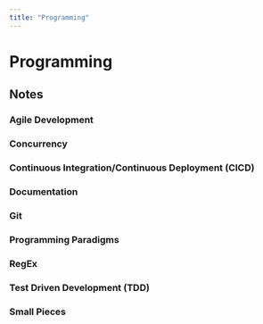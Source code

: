 ```yaml
---
title: "Programming"
---
```


# Programming

## Notes

### Agile Development

### Concurrency

### Continuous Integration/Continuous Deployment (CICD)

### Documentation

### Git

### Programming Paradigms

### RegEx

### Test Driven Development (TDD)

### Small Pieces
